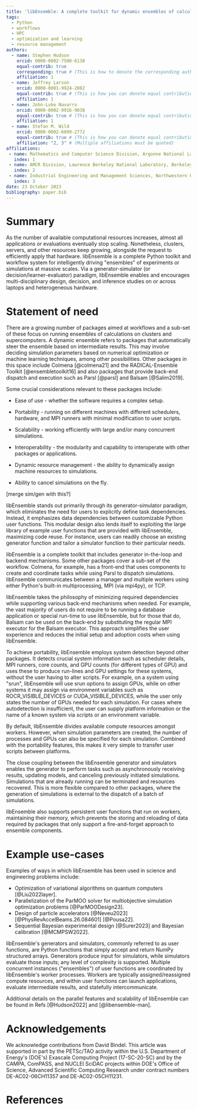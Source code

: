 ```yaml
---
title: 'libEnsemble: A complete toolkit for dynamic ensembles of calculations'
tags:
  - Python
  - workflows
  - HPC
  - optimization and learning
  - resource management
authors:
  - name: Stephen Hudson
    orcid: 0000-0002-7500-6138
    equal-contrib: true
    corresponding: true # (This is how to denote the corresponding author)
    affiliation: 1
  - name: Jeffrey Larson
    orcid: 0000-0001-9924-2082
    equal-contrib: true # (This is how you can denote equal contributions between multiple authors)
    affiliation: 1
  - name: John-Luke Navarro
    orcid: 0000-0002-9916-9038
    equal-contrib: true # (This is how you can denote equal contributions between multiple authors)
    affiliation: 1
  - name: Stefan M. Wild
    orcid: 0000-0002-6099-2772
    equal-contrib: true # (This is how you can denote equal contributions between multiple authors)
    affiliation: "2, 3" # (Multiple affiliations must be quoted)
affiliations:
 - name: Mathematics and Computer Science Division, Argonne National Laboratory, Lemont, IL, USA
   index: 1
 - name: AMCR Division, Lawrence Berkeley National Laboratory, Berkeley, CA, USA
   index: 2
 - name: Industrial Engineering and Management Sciences, Northwestern University, Evanston, IL, USA
   index: 3
date: 23 October 2023
bibliography: paper.bib
---
```


# Summary

As the number of available computational resources increases, almost all applications
or evaluations eventually stop scaling. Nonetheless, clusters, servers, and other resources
keep growing, alongside the request to efficiently apply that hardware.
libEnsemble is a complete Python toolkit and workflow system for intelligently driving
"ensembles" of experiments or simulations at massive scales. Via a generator-simulator
(or decision/learner-evaluator) paradigm, libEnsemble enables and encourages multi-disciplinary
design, decision, and inference studies on or across laptops and heterogeneous hardware.

# Statement of need

There are a growing number of packages aimed at workflows and a sub-set of these focus on running
ensembles of calculations on clusters and supercomputers. A dynamic ensemble refers to packages
that automatically steer the ensemble based on intermediate results. This may involve deciding
simulation parameters based on numerical optimization or machine learning techniques, among other
possibilities. Other packages in this space include Colmena [@colmena21] and the RADICAL-Ensemble
Toolkit [@ensembletoolkit16] and also packages that provide back-end dispatch and execution such
as Parsl [@parsl] and Balsam [@Salim2019].

Some crucial considerations relevant to these packages include:

- Ease of use - whether the software requires a complex setup.

- Portability - running on different machines with different schedulers, hardware, and MPI runners with minimal modification to user scripts.

- Scalability - working efficiently with large and/or many concurrent simulations.

- Interoperability - the modularity and capability to interoperate with other packages or applications.

- Dynamic resource management - the ability to dynamically assign machine resources to simulations.

- Ability to cancel simulations on the fly.

[merge sim/gen with this?]

libEnsemble stands out primarily through its generator-simulator paradigm, which eliminates the need
for users to explicitly define task dependencies. Instead, it emphasizes data dependencies between
customizable Python user functions. This modular design also lends itself to exploiting the large
library of example user functions that are provided with libEnsemble, maximizing code reuse. For
instance, users can readily choose an existing generator function and tailor a simulator function
to their particular needs.

libEnsemble is a complete toolkit that includes generator in-the-loop and backend mechanisms.
Some other packages cover a sub-set of the workflow. Colmena, for example, has a front-end
that uses components to create and coordinate tasks while using Parsl to dispatch simulations.
libEnsemble communicates between a manager and multiple workers using either Python's built-in
multiprocessing, MPI (via mpi4py), or TCP.

libEnsemble takes the philosophy of minimizing required dependencies while supporting various
back-end mechanisms when needed. For example, the vast majority of users do not require to be
running a database application or special run-time to use libEnsemble, but for those that do,
Balsam can be used on the back-end by substituting the regular MPI executor for the Balsam
executor. This approach simplifies the user experience and reduces the initial setup and
adoption costs when using libEnsemble.

To achieve portability, libEnsemble employs system detection beyond other packages. It detects crucial
system information such as scheduler details, MPI runners, core counts, and GPU counts (for different
types of GPU) and uses these to produce run-lines and GPU settings for these systems, without the user
having to alter scripts. For example, on a system using "srun", libEnsemble will use srun options to
assign GPUs, while on other systems it may assign via environment variables such as ROCR_VISIBLE_DEVICES
or CUDA_VISIBLE_DEVICES, while the user only states the number of GPUs needed for each simulation.
For cases where autodetection is insufficient, the user can supply platform information or the name
of a known system via scripts or an environment variable.

By default, libEnsemble divides available compute resources amongst workers. However, when simulation
parameters are created, the number of processes and GPUs can also be specified for each simulation.
Combined with the portability features, this makes it very simple to transfer user scripts between platforms.

The close coupling between the libEnsemble generator and simulators enables the generator to perform tasks
such as asynchronously receiving results, updating models, and canceling previously initiated simulations.
Simulations that are already running can be terminated and resources recovered. This is more flexible
compared to other packages, where the generation of simulations is external to the dispatch of a batch
of simulations.

libEnsemble also supports persistent user functions that run on workers, maintaining their memory, which
prevents the storing and reloading of data required by packages that only support a fire-and-forget approach
to ensemble components.

# Example use-cases

Examples of ways in which libEnsemble has been used in science and engineering problems include:

- Optimization of variational algorithms on quantum computers [@Liu2022layer].
- Parallelization of the ParMOO solver for multiobjective simulation optimization problems [@ParMOODesign23].
- Design of particle accelerators [@Neveu2023] [@PhysRevAccelBeams.26.084601] [@Pousa22].
- Sequential Bayesian experimental design [@Surer2023] and Bayesian calibration [@MCMPSW2022].

libEnsemble's generators and simulators, commonly referred to as user functions, are Python
functions that simply accept and return NumPy structured arrays. Generators produce input for
simulators, while simulators evaluate those inputs; any level of complexity is supported.
Multiple concurrent instances ("ensembles") of user functions are coordinated by libEnsemble's
worker processes. Workers are typically assigned/reassigned compute resources, and within
user functions can launch applications, evaluate intermediate results, and statefully intercommunicate.

Additional details on the parallel features and scalability of libEnsemble can be found in Refs [@Hudson2022] and [@libensemble-man].

# Acknowledgements

We acknowledge contributions from David Bindel.
This article was supported in part by the PETSc/TAO activity within the U.S. Department of Energy's (DOE's)
Exascale Computing Project (17-SC-20-SC) and by the CAMPA, ComPASS, and NUCLEI SciDAC projects within DOE's
Office of Science, Advanced Scientific Computing Research under contract numbers DE-AC02-06CH11357 and DE-AC02-05CH11231.


# References
